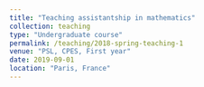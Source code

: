 ```yaml
---
title: "Teaching assistantship in mathematics"
collection: teaching
type: "Undergraduate course"
permalink: /teaching/2018-spring-teaching-1
venue: "PSL, CPES, First year"
date: 2019-09-01
location: "Paris, France"
---
```

